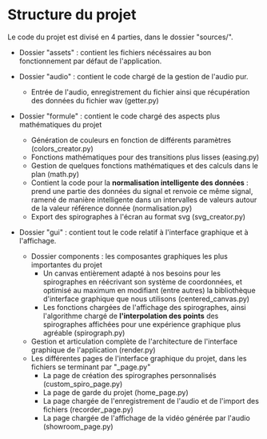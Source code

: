 # Structure du projet

Le code du projet est divisé en 4 parties, dans le dossier "sources/".
- Dossier "assets" : contient les fichiers nécéssaires au bon fonctionnement par défaut de l'application.

- Dossier "audio" : contient le code chargé de la gestion de l'audio pur.
    - Entrée de l'audio, enregistrement du fichier ainsi que récupération des données du fichier wav (getter.py)

- Dossier "formule" : contient le code chargé des aspects plus mathématiques du projet
    - Génération de couleurs en fonction de différents paramètres (colors_creator.py)
    - Fonctions mathématiques pour des transitions plus lisses (easing.py)
    - Gestion de quelques fonctions mathématiques et des calculs dans le plan (math.py)
    - Contient la code pour la **normalisation intelligente des données** : prend une partie des données du signal et renvoie ce même signal, ramené de manière intelligente dans un intervalles de valeurs autour de la valeur référence donnée (normalisation.py)
    - Export des spirographes à l'écran au format svg (svg_creator.py) 

- Dossier "gui" : contient tout le code relatif à l'interface graphique et à l'affichage.
    - Dossier components : les composantes graphiques les plus importantes du projet
        - Un canvas entièrement adapté à nos besoins pour les spirographes en réécrivant son système de coordonnées, et optimisé au maximum en modifiant (entre autres) la bibliothèque d'interface graphique que nous utilisons (centered_canvas.py)
        - Les fonctions chargées de l'affichage des spirographes, ainsi l'algorithme chargé de **l'interpolation des points** des spirographes affichées pour une expérience graphique plus agréable (spirograph.py)
    - Gestion et articulation complète de l'architecture de l'interface graphique de l'application (render.py)
    - Les différentes pages de l'interface graphique du projet, dans les fichiers se terminant par "_page.py"
        - La page de création des spirographes personnalisés (custom_spiro_page.py)
        - La page de garde du projet (home_page.py)
        - La page chargée de l'enregistrement de l'audio et de l'import des fichiers (recorder_page.py)
        - La page chargée de l'affichage de la vidéo générée par l'audio (showroom_page.py)
